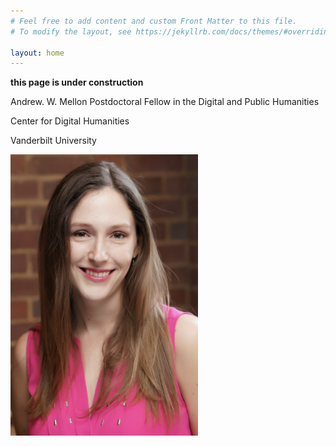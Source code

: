 ```yaml
---
# Feel free to add content and custom Front Matter to this file.
# To modify the layout, see https://jekyllrb.com/docs/themes/#overriding-theme-defaults

layout: home
---
```

**this page is under construction**

<p style="margin-bottom:0px">Andrew. W. Mellon Postdoctoral Fellow in the Digital and Public Humanities</p>
<p style="margin-bottom:0px">Center for Digital Humanities</p>

Vanderbilt University


<img height="450"  width="300" src="/Images/McKenna_HS1.png" alt="Professional headshot of me, taken before a brick wall and wearing a pink blouse.">
